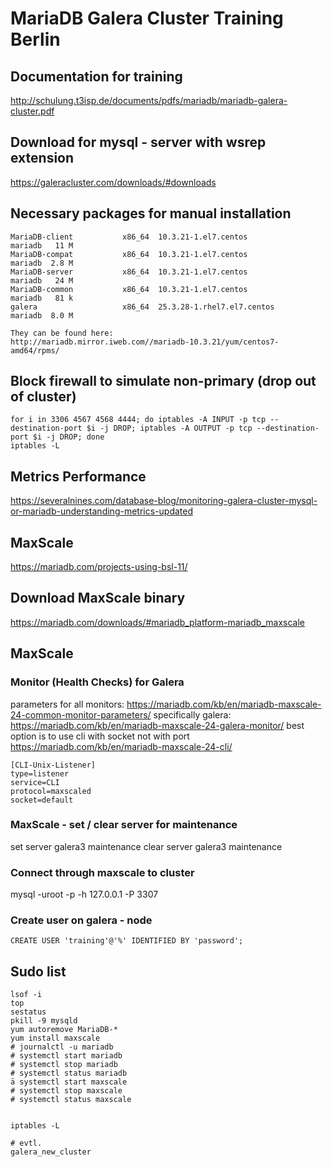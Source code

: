 # MariaDB Galera Cluster Training Berlin 

## Documentation for training 
http://schulung.t3isp.de/documents/pdfs/mariadb/mariadb-galera-cluster.pdf

## Download for mysql - server with wsrep extension 
https://galeracluster.com/downloads/#downloads

## Necessary packages for manual installation 
```
MariaDB-client           x86_64  10.3.21-1.el7.centos           mariadb   11 M
MariaDB-compat           x86_64  10.3.21-1.el7.centos           mariadb  2.8 M
MariaDB-server           x86_64  10.3.21-1.el7.centos           mariadb   24 M
MariaDB-common           x86_64  10.3.21-1.el7.centos           mariadb   81 k
galera                   x86_64  25.3.28-1.rhel7.el7.centos     mariadb  8.0 M

They can be found here:
http://mariadb.mirror.iweb.com//mariadb-10.3.21/yum/centos7-amd64/rpms/
```
## Block firewall to simulate non-primary (drop out of cluster) 
```
for i in 3306 4567 4568 4444; do iptables -A INPUT -p tcp --destination-port $i -j DROP; iptables -A OUTPUT -p tcp --destination-port $i -j DROP; done
iptables -L 
```

## Metrics Performance 
https://severalnines.com/database-blog/monitoring-galera-cluster-mysql-or-mariadb-understanding-metrics-updated

## MaxScale 
https://mariadb.com/projects-using-bsl-11/

## Download MaxScale binary 
https://mariadb.com/downloads/#mariadb_platform-mariadb_maxscale

## MaxScale 

### Monitor (Health Checks) for Galera 

parameters for all monitors:
https://mariadb.com/kb/en/mariadb-maxscale-24-common-monitor-parameters/
specifically galera:
https://mariadb.com/kb/en/mariadb-maxscale-24-galera-monitor/
best option is to use cli with socket not with port 
https://mariadb.com/kb/en/mariadb-maxscale-24-cli/
```
[CLI-Unix-Listener]
type=listener
service=CLI
protocol=maxscaled
socket=default
```

### MaxScale - set / clear server for maintenance 

set server galera3 maintenance
clear server galera3 maintenance

### Connect through maxscale to cluster 
mysql -uroot -p -h 127.0.0.1 -P 3307

### Create user on galera - node 
```
CREATE USER 'training'@'%' IDENTIFIED BY 'password';

```

## Sudo list ## 

```
lsof -i 
top 
sestatus 
pkill -9 mysqld 
yum autoremove MariaDB-* 
yum install maxscale 
# journalctl -u mariadb 
# systemctl start mariadb 
# systemctl stop mariadb 
# systemctl status mariadb 
ä systemctl start maxscale 
# systemctl stop maxscale 
# systemctl status maxscale 


iptables -L 

# evtl.
galera_new_cluster 
```

``` 
